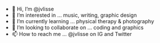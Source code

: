 - 👋 Hi, I’m @jvlisse
- 👀 I’m interested in ... music, writing, graphic design
- 🌱 I’m currently learning ... physical therapy & photography
- 💞️ I’m looking to collaborate on ... coding and graphics
- 📫 How to reach me ... @jvlisse on IG and Twitter

<!---
jvlisse/jvlisse is a ✨ special ✨ repository because its `README.md` (this file) appears on your GitHub profile.
You can click the Preview link to take a look at your changes.
--->
